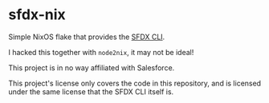 # sfdx-nix

Simple NixOS flake that provides the [SFDX CLI](https://developer.salesforce.com/tools/sfdxcli).

I hacked this together with `node2nix`, it may not be ideal!

This project is in no way affiliated with Salesforce.

This project's license only covers the code in this repository, and is licensed
under the same license that the SFDX CLI itself is.
